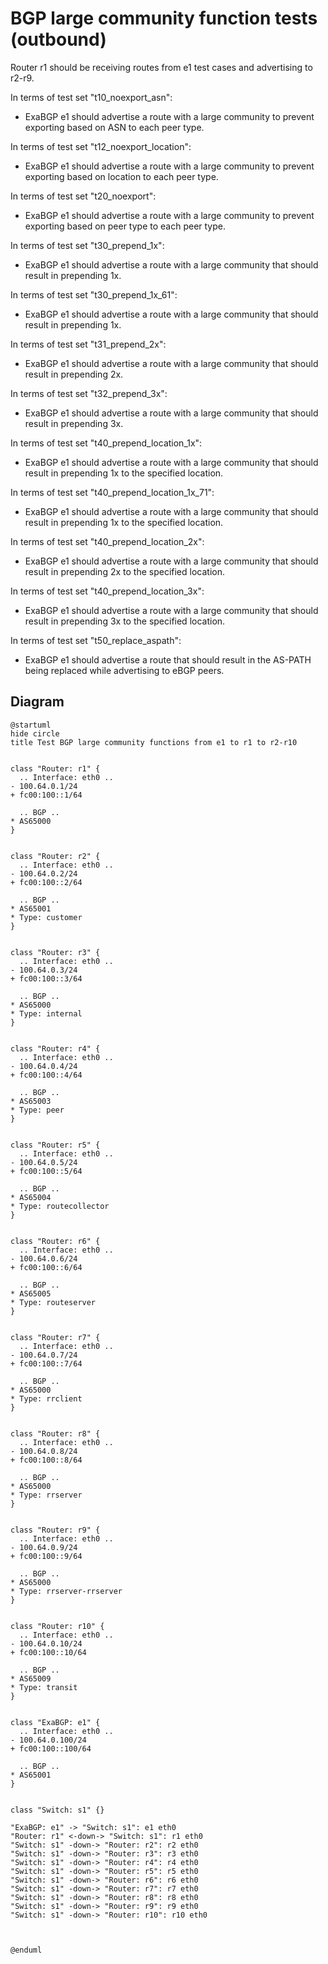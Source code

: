 # BGP large community function tests (outbound)

Router r1 should be receiving routes from e1 test cases and advertising to r2-r9.

In terms of test set "t10_noexport_asn":
  - ExaBGP e1 should advertise a route with a large community to prevent exporting based on ASN to each peer type.

In terms of test set "t12_noexport_location":
  - ExaBGP e1 should advertise a route with a large community to prevent exporting based on location to each peer type.

In terms of test set "t20_noexport":
  - ExaBGP e1 should advertise a route with a large community to prevent exporting based on peer type to each peer type.

In terms of test set "t30_prepend_1x":
  - ExaBGP e1 should advertise a route with a large community that should result in prepending 1x.

In terms of test set "t30_prepend_1x_61":
  - ExaBGP e1 should advertise a route with a large community that should result in prepending 1x.

In terms of test set "t31_prepend_2x":
  - ExaBGP e1 should advertise a route with a large community that should result in prepending 2x.

In terms of test set "t32_prepend_3x":
  - ExaBGP e1 should advertise a route with a large community that should result in prepending 3x.

In terms of test set "t40_prepend_location_1x":
  - ExaBGP e1 should advertise a route with a large community that should result in prepending 1x to the specified location.

In terms of test set "t40_prepend_location_1x_71":
  - ExaBGP e1 should advertise a route with a large community that should result in prepending 1x to the specified location.

In terms of test set "t40_prepend_location_2x":
  - ExaBGP e1 should advertise a route with a large community that should result in prepending 2x to the specified location.

In terms of test set "t40_prepend_location_3x":
  - ExaBGP e1 should advertise a route with a large community that should result in prepending 3x to the specified location.

In terms of test set "t50_replace_aspath":
  - ExaBGP e1 should advertise a route that should result in the AS-PATH being replaced while advertising to eBGP peers.

## Diagram

```plantuml
@startuml
hide circle
title Test BGP large community functions from e1 to r1 to r2-r10


class "Router: r1" {
  .. Interface: eth0 ..
- 100.64.0.1/24
+ fc00:100::1/64

  .. BGP ..
* AS65000
}


class "Router: r2" {
  .. Interface: eth0 ..
- 100.64.0.2/24
+ fc00:100::2/64

  .. BGP ..
* AS65001
* Type: customer
}


class "Router: r3" {
  .. Interface: eth0 ..
- 100.64.0.3/24
+ fc00:100::3/64

  .. BGP ..
* AS65000
* Type: internal
}


class "Router: r4" {
  .. Interface: eth0 ..
- 100.64.0.4/24
+ fc00:100::4/64

  .. BGP ..
* AS65003
* Type: peer
}


class "Router: r5" {
  .. Interface: eth0 ..
- 100.64.0.5/24
+ fc00:100::5/64

  .. BGP ..
* AS65004
* Type: routecollector
}


class "Router: r6" {
  .. Interface: eth0 ..
- 100.64.0.6/24
+ fc00:100::6/64

  .. BGP ..
* AS65005
* Type: routeserver
}


class "Router: r7" {
  .. Interface: eth0 ..
- 100.64.0.7/24
+ fc00:100::7/64

  .. BGP ..
* AS65000
* Type: rrclient
}


class "Router: r8" {
  .. Interface: eth0 ..
- 100.64.0.8/24
+ fc00:100::8/64

  .. BGP ..
* AS65000
* Type: rrserver
}


class "Router: r9" {
  .. Interface: eth0 ..
- 100.64.0.9/24
+ fc00:100::9/64

  .. BGP ..
* AS65000
* Type: rrserver-rrserver
}


class "Router: r10" {
  .. Interface: eth0 ..
- 100.64.0.10/24
+ fc00:100::10/64

  .. BGP ..
* AS65009
* Type: transit
}


class "ExaBGP: e1" {
  .. Interface: eth0 ..
- 100.64.0.100/24
+ fc00:100::100/64

  .. BGP ..
* AS65001
}


class "Switch: s1" {}

"ExaBGP: e1" -> "Switch: s1": e1 eth0
"Router: r1" <-down-> "Switch: s1": r1 eth0
"Switch: s1" -down-> "Router: r2": r2 eth0
"Switch: s1" -down-> "Router: r3": r3 eth0
"Switch: s1" -down-> "Router: r4": r4 eth0
"Switch: s1" -down-> "Router: r5": r5 eth0
"Switch: s1" -down-> "Router: r6": r6 eth0
"Switch: s1" -down-> "Router: r7": r7 eth0
"Switch: s1" -down-> "Router: r8": r8 eth0
"Switch: s1" -down-> "Router: r9": r9 eth0
"Switch: s1" -down-> "Router: r10": r10 eth0



@enduml
```
